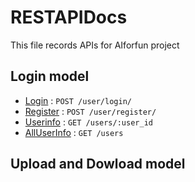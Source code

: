 # RESTAPIDocs 

This file records APIs for AIforfun project

## Login model

* [Login](login.md) : `POST /user/login/`
* [Register](register.md) : `POST /user/register/`
* [Userinfo](userinfo.md) : `GET /users/:user_id`
* [AllUserInfo](allUserinfo.md) : `GET /users`

## Upload  and Dowload model

